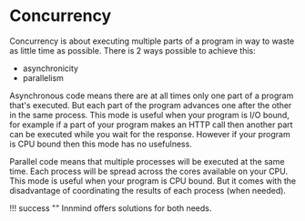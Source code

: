 # Concurrency

Concurrency is about executing multiple parts of a program in way to waste as little time as possible. There is 2 ways possible to achieve this:

- asynchronicity
- parallelism

Asynchronous code means there are at all times only one part of a program that's executed. But each part of the program advances one after the other in the same process. This mode is useful when your program is I/O bound, for example if a part of your program makes an HTTP call then another part can be executed while you wait for the response. However if your program is CPU bound then this mode has no usefulness.

Parallel code means that multiple processes will be executed at the same time. Each process will be spread across the cores available on your CPU. This mode is useful when your program is CPU bound. But it comes with the disadvantage of coordinating the results of each process (when needed).

!!! success ""
    Innmind offers solutions for both needs.

